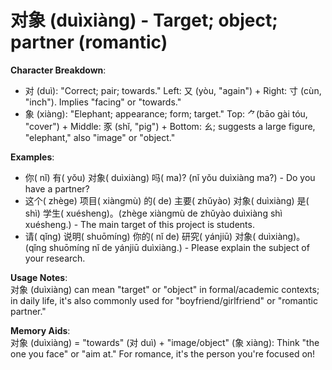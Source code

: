# **对象 (duìxiàng) - Target; object; partner (romantic)**

**Character Breakdown**:  
- 对 (duì): "Correct; pair; towards." Left: 又 (yòu, "again") + Right: 寸 (cùn, "inch"). Implies "facing" or "towards."  
- 象 (xiàng): "Elephant; appearance; form; target." Top: ⺈(bāo gài tóu, "cover") + Middle: 豕 (shǐ, "pig") + Bottom: ㄠ; suggests a large figure, "elephant," also "image" or "object."

**Examples**:  
- 你( nǐ) 有( yǒu) 对象( duìxiàng) 吗( ma)? (nǐ yǒu duìxiàng ma?) - Do you have a partner?  
- 这个( zhège) 项目( xiàngmù) 的( de) 主要( zhǔyào) 对象( duìxiàng) 是( shì) 学生( xuésheng)。(zhège xiàngmù de zhǔyào duìxiàng shì xuésheng.) - The main target of this project is students.  
- 请( qǐng) 说明( shuōmíng) 你的( nǐ de) 研究( yánjiū) 对象( duìxiàng)。(qǐng shuōmíng nǐ de yánjiū duìxiàng.) - Please explain the subject of your research.

**Usage Notes**:  
对象 (duìxiàng) can mean "target" or "object" in formal/academic contexts; in daily life, it's also commonly used for "boyfriend/girlfriend" or "romantic partner."

**Memory Aids**:  
对象 (duìxiàng) = "towards" (对 duì) + "image/object" (象 xiàng): Think "the one you face" or "aim at." For romance, it's the person you're focused on!